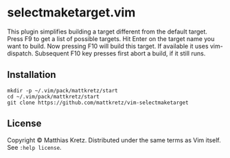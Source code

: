 # selectmaketarget.vim

This plugin simplifies building a target different from the default target. 
Press F9 to get a list of possible targets. Hit Enter on the target name you 
want to build. Now pressing F10 will build this target. If available it uses 
vim-dispatch. Subsequent F10 key presses first abort a build, if it still runs.

## Installation

    mkdir -p ~/.vim/pack/mattkretz/start
    cd ~/.vim/pack/mattkretz/start
    git clone https://github.com/mattkretz/vim-selectmaketarget

## License

Copyright © Matthias Kretz.  Distributed under the same terms as Vim itself.
See `:help license`.
